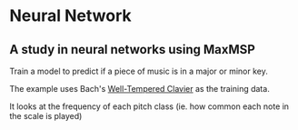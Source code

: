 # Neural Network

## A study in neural networks using MaxMSP

Train a model to predict if a piece of music is in a major or minor key.

The example uses Bach's [Well-Tempered Clavier](https://en.wikipedia.org/wiki/The_Well-Tempered_Clavier) as the training data.

It looks at the frequency of each pitch class (ie. how common each note in the scale is played)
